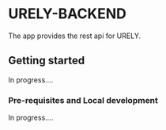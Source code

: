 # URELY-BACKEND

The app provides the rest api for URELY.

## Getting started
In progress....

### Pre-requisites and Local development
In progress....

